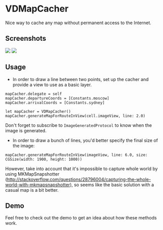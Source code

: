 # VDMapCacher
Nice way to cache any map without permanent access to the Internet.

## Screenshots
<img src="http://drobinin.com/projects/vdmapcacher/preview3.png">
<img src="http://drobinin.com/projects/vdmapcacher/preview4.png">

## Usage
* In order to draw a line between two points, set up the cacher and provide a view to use as a basic layer.
```
mapCacher.delegate = self
mapCacher.departureCoords = [Constants.moscow]
mapCacher.arrivalCoords = [Constants.sydney]

let mapCacher = VDMapCacher()
mapCacher.generateMapForRouteInView(cell.imageView, line: 2.0)
```
Don't forget to subscribe to `ImageGeneratedProtocol` to know when the image is generated.

* In order to draw a bunch of lines, you'd better specify the final size of the image:
```
mapCacher.generateMapForRouteInView(imageView, line: 6.0, size: CGSize(width: 1900, height: 1000))
```
However, take into account that it's impossible to capture whole world by using MKMapSnapshotter (http://stackoverflow.com/questions/28796004/capturing-the-whole-world-with-mkmapsnapshotter), so seems like the basic solution with a casual map is a bit better.

## Demo
Feel free to check out the demo to get an idea about how these methods work.
